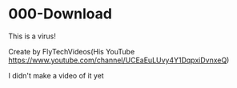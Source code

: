 # 000-Download

This is a virus!

Create by FlyTechVideos(His YouTube https://www.youtube.com/channel/UCEaEuLUvy4Y1DqpxiDvnxeQ)

I didn't make a video of it yet
